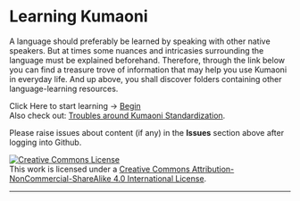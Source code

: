 # Learning Kumaoni
A language should preferably be learned by speaking with other native speakers. But at times some nuances and intricasies surrounding the language must be explained beforehand. Therefore, through the link below you can find a treasure trove of information that may help you use Kumaoni in everyday life. And up above, you shall discover folders containing other language-learning resources.

Click Here to start learning -> [Begin](/major/1_VowelTypes.md) <br>
Also check out: [Troubles around Kumaoni Standardization](/TroublingDilemma.md).

Please raise issues about content (if any) in the **Issues** section above after logging into Github.

<a rel="license" href="http://creativecommons.org/licenses/by-nc-sa/4.0/"><img alt="Creative Commons License" style="border-width:0" src="https://i.creativecommons.org/l/by-nc-sa/4.0/88x31.png" /></a><br />This work is licensed under a <a rel="license" href="http://creativecommons.org/licenses/by-nc-sa/4.0/">Creative Commons Attribution-NonCommercial-ShareAlike 4.0 International License</a>.

---